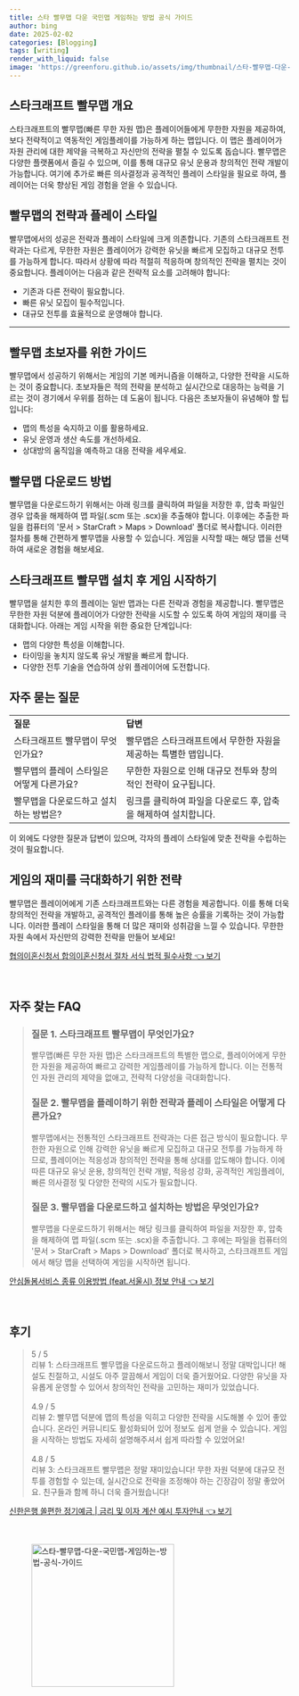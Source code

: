 ```yaml
---
title: 스타 빨무맵 다운 국민맵 게임하는 방법 공식 가이드
author: bing
date: 2025-02-02
categories: [Blogging]
tags: [writing]
render_with_liquid: false
image: 'https://greenforu.github.io/assets/img/thumbnail/스타-빨무맵-다운-국민맵-게임하는-방법-공식-가이드.webp'
---
```



<h2 id='스타크래프트_빨무맵_개요'>스타크래프트 빨무맵 개요</h2>

<p>스타크래프트의 빨무맵(빠른 무한 자원 맵)은 플레이어들에게 무한한 자원을 제공하여, 보다 전략적이고 역동적인 게임플레이를 가능하게 하는 맵입니다. 이 맵은 플레이어가 자원 관리에 대한 제약을 극복하고 자신만의 전략을 펼칠 수 있도록 돕습니다. 빨무맵은 다양한 플랫폼에서 즐길 수 있으며, 이를 통해 대규모 유닛 운용과 창의적인 전략 개발이 가능합니다. 여기에 추가로 빠른 의사결정과 공격적인 플레이 스타일을 필요로 하여, 플레이어는 더욱 향상된 게임 경험을 얻을 수 있습니다.</p>

<h2 id='빨무맵_전략과_플레이_스타일'>빨무맵의 전략과 플레이 스타일</h2>

<p>빨무맵에서의 성공은 전략과 플레이 스타일에 크게 의존합니다. 기존의 스타크래프트 전략과는 다르게, 무한한 자원은 플레이어가 강력한 유닛을 빠르게 모집하고 대규모 전투를 가능하게 합니다. 따라서 상황에 따라 적절히 적응하며 창의적인 전략을 펼치는 것이 중요합니다. 플레이어는 다음과 같은 전략적 요소를 고려해야 합니다:</p>

<ul>
    <li>기존과 다른 전략이 필요합니다.</li>
    <li>빠른 유닛 모집이 필수적입니다.</li>
    <li>대규모 전투를 효율적으로 운영해야 합니다.</li>
</ul>

<hr />

<h2 id='빨무맵_초보자_가이드'>빨무맵 초보자를 위한 가이드</h2>

<p>빨무맵에서 성공하기 위해서는 게임의 기본 메커니즘을 이해하고, 다양한 전략을 시도하는 것이 중요합니다. 초보자들은 적의 전략을 분석하고 실시간으로 대응하는 능력을 기르는 것이 경기에서 우위를 점하는 데 도움이 됩니다. 다음은 초보자들이 유념해야 할 팁입니다:</p>

<ul>
    <li>맵의 특성을 숙지하고 이를 활용하세요.</li>
    <li>유닛 운영과 생산 속도를 개선하세요.</li>
    <li>상대방의 움직임을 예측하고 대응 전략을 세우세요.</li>
</ul>

<h2 id='빨무맵_다운로드_방법'>빨무맵 다운로드 방법</h2>

<p>빨무맵을 다운로드하기 위해서는 아래 링크를 클릭하여 파일을 저장한 후, 압축 파일인 경우 압축을 해제하여 맵 파일(.scm 또는 .scx)을 추출해야 합니다. 이후에는 추출한 파일을 컴퓨터의 '문서 > StarCraft > Maps > Download' 폴더로 복사합니다. 이러한 절차를 통해 간편하게 빨무맵을 사용할 수 있습니다. 게임을 시작할 때는 해당 맵을 선택하여 새로운 경험을 해보세요.</p>

<h2 id='스타크래프트_빨무맵_설치후_게임_시작하기'>스타크래프트 빨무맵 설치 후 게임 시작하기</h2>

<p>빨무맵을 설치한 후의 플레이는 일반 맵과는 다른 전략과 경험을 제공합니다. 빨무맵은 무한한 자원 덕분에 플레이어가 다양한 전략을 시도할 수 있도록 하여 게임의 재미를 극대화합니다. 아래는 게임 시작을 위한 중요한 단계입니다:</p>

<ul>
    <li>맵의 다양한 특성을 이해합니다.</li>
    <li>타이밍을 놓치지 않도록 유닛 개발을 빠르게 합니다.</li>
    <li>다양한 전투 기술을 연습하여 상위 플레이어에 도전합니다.</li>
</ul>

<h2 id='자주_묻는_질문'>자주 묻는 질문</h2>

<table>
    <tr>
        <td><b>질문</b></td>
        <td><b>답변</b></td>
    </tr>
    <tr>
        <td>스타크래프트 빨무맵이 무엇인가요?</td>
        <td>빨무맵은 스타크래프트에서 무한한 자원을 제공하는 특별한 맵입니다.</td>
    </tr>
    <tr>
        <td>빨무맵의 플레이 스타일은 어떻게 다른가요?</td>
        <td>무한한 자원으로 인해 대규모 전투와 창의적인 전략이 요구됩니다.</td>
    </tr>
    <tr>
        <td>빨무맵을 다운로드하고 설치하는 방법은?</td>
        <td>링크를 클릭하여 파일을 다운로드 후, 압축을 해제하여 설치합니다.</td>
    </tr>
</table>

<p>이 외에도 다양한 질문과 답변이 있으며, 각자의 플레이 스타일에 맞춘 전략을 수립하는 것이 필요합니다.</p>

<h2 id='엔딩'>게임의 재미를 극대화하기 위한 전략</h2>

<p>빨무맵은 플레이어에게 기존 스타크래프트와는 다른 경험을 제공합니다. 이를 통해 더욱 창의적인 전략을 개발하고, 공격적인 플레이를 통해 높은 승률을 기록하는 것이 가능합니다. 이러한 플레이 스타일을 통해 더 많은 재미와 성취감을 느낄 수 있습니다. 무한한 자원 속에서 자신만의 강력한 전략을 만들어 보세요!</p>


<p><a class="click-button" title="협의이혼신청서 합의이혼신청서 절차 서식 법적 필수사항" href="https://greenforu.github.io/posts/%ED%98%91%EC%9D%98%EC%9D%B4%ED%98%BC%EC%8B%A0%EC%B2%AD%EC%84%9C-%ED%95%A9%EC%9D%98%EC%9D%B4%ED%98%BC%EC%8B%A0%EC%B2%AD%EC%84%9C-%EC%A0%88%EC%B0%A8-%EC%84%9C%EC%8B%9D-%EB%B2%95%EC%A0%81-%ED%95%84%EC%88%98%EC%82%AC%ED%95%AD/" rel="dofollow">협의이혼신청서 합의이혼신청서 절차 서식 법적 필수사항 👈 보기</a></p><br>
<h2 id='자주_찾는_FAQ'>자주 찾는 FAQ</h2>
<div itemscope="" itemtype="https://schema.org/FAQPage"> 
<blockquote> 
<div itemscope="" itemprop="mainEntity" itemtype="https://schema.org/Question"> 
<h3 itemprop="name">질문 1. 스타크래프트 빨무맵이 무엇인가요?</h3> 
<div itemscope="" itemprop="acceptedAnswer" itemtype="https://schema.org/Answer"> 
<span itemprop="text"> 
<p>빨무맵(빠른 무한 자원 맵)은 스타크래프트의 특별한 맵으로, 플레이어에게 무한한 자원을 제공하여 빠르고 강력한 게임플레이를 가능하게 합니다. 이는 전통적인 자원 관리의 제약을 없애고, 전략적 다양성을 극대화합니다.</p> 
</span> 
</div> 
</div> 

<div itemscope="" itemprop="mainEntity" itemtype="https://schema.org/Question"> 
<h3 itemprop="name">질문 2. 빨무맵을 플레이하기 위한 전략과 플레이 스타일은 어떻게 다른가요?</h3> 
<div itemscope="" itemprop="acceptedAnswer" itemtype="https://schema.org/Answer"> 
<span itemprop="text"> 
<p>빨무맵에서는 전통적인 스타크래프트 전략과는 다른 접근 방식이 필요합니다. 무한한 자원으로 인해 강력한 유닛을 빠르게 모집하고 대규모 전투를 가능하게 하므로, 플레이어는 적응성과 창의적인 전략을 통해 상대를 압도해야 합니다. 이에 따른 대규모 유닛 운용, 창의적인 전략 개발, 적응성 강화, 공격적인 게임플레이, 빠른 의사결정 및 다양한 전략의 시도가 필요합니다.</p> 
</span> 
</div> 
</div> 

<div itemscope="" itemprop="mainEntity" itemtype="https://schema.org/Question"> 
<h3 itemprop="name">질문 3. 빨무맵을 다운로드하고 설치하는 방법은 무엇인가요?</h3> 
<div itemscope="" itemprop="acceptedAnswer" itemtype="https://schema.org/Answer"> 
<span itemprop="text"> 
<p>빨무맵을 다운로드하기 위해서는 해당 링크를 클릭하여 파일을 저장한 후, 압축을 해제하여 맵 파일(.scm 또는 .scx)을 추출합니다. 그 후에는 파일을 컴퓨터의 '문서 > StarCraft > Maps > Download' 폴더로 복사하고, 스타크래프트 게임에서 해당 맵을 선택하여 게임을 시작하면 됩니다.</p> 
</span> 
</div> 
</div> 

</blockquote> 
</div>
<p><a class="click-button" title="안심돌봄서비스 종류 이용방법 (feat.서울시) 정보 안내" href="https://greenforu.github.io/posts/%EC%95%88%EC%8B%AC%EB%8F%8C%EB%B4%84%EC%84%9C%EB%B9%84%EC%8A%A4-%EC%A2%85%EB%A5%98-%EC%9D%B4%EC%9A%A9%EB%B0%A9%EB%B2%95-(feat.%EC%84%9C%EC%9A%B8%EC%8B%9C)-%EC%A0%95%EB%B3%B4-%EC%95%88%EB%82%B4/" rel="dofollow">안심돌봄서비스 종류 이용방법 (feat.서울시) 정보 안내 👈 보기</a></p><br>
<h2 id='후기'>후기</h2>
<div itemscope itemtype="https://schema.org/Product">
  <blockquote>
  <div itemprop="review" itemscope itemtype="https://schema.org/Review">
      <div itemprop="reviewRating" itemscope itemtype="https://schema.org/Rating"> <span itemprop="ratingValue">5</span> / <span itemprop="bestRating">5</span> </div>
      <span itemprop="reviewBody">리뷰 1: 스타크래프트 빨무맵을 다운로드하고 플레이해보니 정말 대박입니다! 해설도 친절하고, 시설도 아주 깔끔해서 게임이 더욱 즐거웠어요. 다양한 유닛을 자유롭게 운영할 수 있어서 창의적인 전략을 고민하는 재미가 있었습니다.</span>
  </div>
  <br>
  <div itemprop="review" itemscope itemtype="https://schema.org/Review">
      <div itemprop="reviewRating" itemscope itemtype="https://schema.org/Rating"> <span itemprop="ratingValue">4.9</span> / <span itemprop="bestRating">5</span> </div>
      <span itemprop="reviewBody">리뷰 2: 빨무맵 덕분에 맵의 특성을 익히고 다양한 전략을 시도해볼 수 있어 좋았습니다. 온라인 커뮤니티도 활성화되어 있어 정보도 쉽게 얻을 수 있습니다. 게임을 시작하는 방법도 자세히 설명해주셔서 쉽게 따라할 수 있었어요!</span>
  </div>
  <br>
  <div itemprop="review" itemscope itemtype="https://schema.org/Review">
      <div itemprop="reviewRating" itemscope itemtype="https://schema.org/Rating"> <span itemprop="ratingValue">4.8</span> / <span itemprop="bestRating">5</span> </div>
      <span itemprop="reviewBody">리뷰 3: 스타크래프트 빨무맵은 정말 재미있습니다! 무한 자원 덕분에 대규모 전투를 경험할 수 있는데, 실시간으로 전략을 조정해야 하는 긴장감이 정말 좋았어요. 친구들과 함께 하니 더욱 즐거웠습니다!</span>
  </div>
  </blockquote>
</div>
<p><a class="click-button" title="신한은행 쏠편한 정기예금 | 금리 및 이자 계산 예시 투자안내" href="https://greenforu.github.io/posts/%EC%8B%A0%ED%95%9C%EC%9D%80%ED%96%89-%EC%8F%A0%ED%8E%B8%ED%95%9C-%EC%A0%95%EA%B8%B0%EC%98%88%EA%B8%88-%EA%B8%88%EB%A6%AC-%EB%B0%8F-%EC%9D%B4%EC%9E%90-%EA%B3%84%EC%82%B0-%EC%98%88%EC%8B%9C-%ED%88%AC%EC%9E%90%EC%95%88%EB%82%B4/" rel="dofollow">신한은행 쏠편한 정기예금 | 금리 및 이자 계산 예시 투자안내 👈 보기</a></p><br>
<figure class="image"><img src="https://greenforu.github.io/assets/img/thumbnail/스타-빨무맵-다운-국민맵-게임하는-방법-공식-가이드.webp" alt="스타-빨무맵-다운-국민맵-게임하는-방법-공식-가이드" width="256" height="256"></figure>